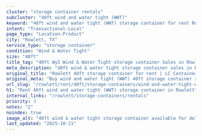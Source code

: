 ```yaml
---
cluster: "storage container rentals"
subcluster: "40ft wind and water tight (WWT)"
keyword: "40ft wind and water tight (WWT) storage container for rent Rowlett, TX"
intent: "Transactional-Local"
page_type: "Location-Product"
city: "Rowlett, TX"
service_type: "storage container"
condition: "Wind & Water Tight"
size: "40ft"
title_tag: "40ft Wy2 Wind & Water Tight storage container Sales in Rowlett | LC Container"
meta_description: "40ft wind & water tight storage container sales in Rowlett. Fast delivery, competitive pricing. Serving storage containers area. Quote ID: S39. Call (214) 524-4168 for your free quote today."
original_title: "Rowlett 40ft storage container for rent | LC Container"
original_meta: "Buy wind and water tight (WWT) 40ft storage container rent with local delivery in Rowlett, TX. LC Container — local Since 2003. Request a fast quote today."
url_slug: "/rowlett/rent/40ft/storage-containers/wind-and-water-tight-wwt"
h1: "Rent 40ft wind and water tight (WWT) storage container in Rowlett"
internal_links: "/rowlett/storage-containers/rentals"
priority: 3
notes: "2"
noindex: true
image_alt: "40ft wind & water tight storage container available for delivery in Rowlett"
last_updated: "2025-10-21"
---
```


<!-- TODO: Add unique city/inventory copy, images, and internal links here. -->
